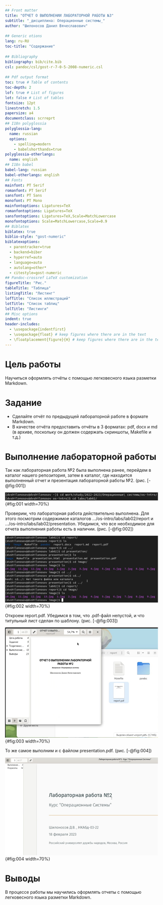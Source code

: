 ```yaml
---
## Front matter
title: "ОТЧЕТ О ВЫПОЛНЕНИИ ЛАБОРАТОРНОЙ РАБОТЫ №3"
subtitle: "_дисциплина: Операционные системы_"
author: "Шилоносов Данил Вячеславович"

## Generic otions
lang: ru-RU
toc-title: "Содержание"

## Bibliography
bibliography: bib/cite.bib
csl: pandoc/csl/gost-r-7-0-5-2008-numeric.csl

## Pdf output format
toc: true # Table of contents
toc-depth: 2
lof: true # List of figures
lot: false # List of tables
fontsize: 12pt
linestretch: 1.5
papersize: a4
documentclass: scrreprt
## I18n polyglossia
polyglossia-lang:
  name: russian
  options:
	- spelling=modern
	- babelshorthands=true
polyglossia-otherlangs:
  name: english
## I18n babel
babel-lang: russian
babel-otherlangs: english
## Fonts
mainfont: PT Serif
romanfont: PT Serif
sansfont: PT Sans
monofont: PT Mono
mainfontoptions: Ligatures=TeX
romanfontoptions: Ligatures=TeX
sansfontoptions: Ligatures=TeX,Scale=MatchLowercase
monofontoptions: Scale=MatchLowercase,Scale=0.9
## Biblatex
biblatex: true
biblio-style: "gost-numeric"
biblatexoptions:
  - parentracker=true
  - backend=biber
  - hyperref=auto
  - language=auto
  - autolang=other*
  - citestyle=gost-numeric
## Pandoc-crossref LaTeX customization
figureTitle: "Рис."
tableTitle: "Таблица"
listingTitle: "Листинг"
lofTitle: "Список иллюстраций"
lotTitle: "Список таблиц"
lolTitle: "Листинги"
## Misc options
indent: true
header-includes:
  - \usepackage{indentfirst}
  - \usepackage{float} # keep figures where there are in the text
  - \floatplacement{figure}{H} # keep figures where there are in the text
---
```


# Цель работы

Научиться оформлять отчёты с помощью легковесного языка разметки Markdown.

# Задание

- Сделайте отчёт по предыдущей лабораторной работе в формате Markdown.
- В качестве отчёта предоставить отчёты в 3 форматах: pdf, docx и md (в архиве,
поскольку он должен содержать скриншоты, Makefile и т.д.)

# Выполнение лабораторной работы

Так как лабораторная работа №2 была выполнена ранее, перейдем в каталог нашего репозитория, затем в каталог, где находится выполненный отчет и презентация лабораторной работы №2. (рис. [-@fig:001])

![Каталог, в котором расположен репозиторий](image/1.jpg){#fig:001 width=70%}

Проверим, что лабораторная работа действительно выполнена. Для этого посмотрим содержимое каталогов .../os-intro/labs/lab02/report и .../os-intro/labs/lab02/presentation. Убедимся, что все необходимое для отчета выполнения работы есть в наличии. (рис. [-@fig:002])

![Каталог, в котором расположен репозиторий](image/2.jpg){#fig:002 width=70%}

Откроем report.pdf. Убедимся в том, что .pdf-файл непустой, и что титульный лист сделан по шаблону. (рис. [-@fig:003])

![report.pdf](image/3.jpg){#fig:003 width=70%}

То же самое выполним и с файлом presentation.pdf. (рис. [-@fig:004])

![presentation.pdf](image/4.jpg){#fig:004 width=70%}

# Выводы

В процессе работы мы научились оформлять отчеты с помощью легковесного языка разметки Markdown.
